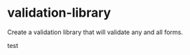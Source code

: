 # validation-library
Create a validation library that will validate any and all forms.

<p>test</p>
